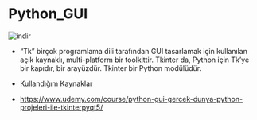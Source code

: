 # Python_GUI


![indir](https://user-images.githubusercontent.com/73841520/114226947-fcba6300-997c-11eb-8963-8254b768e267.jpg)

* “Tk” birçok programlama dili tarafından GUI tasarlamak için kullanılan açık kaynaklı, multi-platform bir toolkittir. Tkinter da, Python için Tk’ye bir kapıdır, bir arayüzdür. Tkinter bir Python modülüdür.











* Kullandığım Kaynaklar
* https://www.udemy.com/course/python-gui-gercek-dunya-python-projeleri-ile-tkinterpyqt5/
